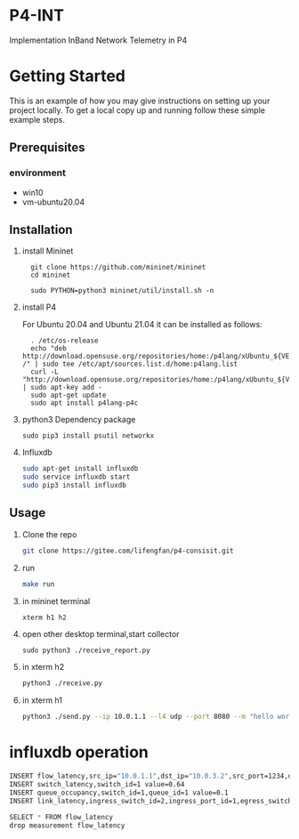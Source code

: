 # P4-INT
Implementation In­Band Network Telemetry in P4

<!-- GETTING STARTED -->
# Getting Started
This is an example of how you may give instructions on setting up your project locally. To get a local copy up and running follow these simple example steps.

## Prerequisites
### environment
* win10
* vm-ubuntu20.04

## Installation
1. install Mininet
    ```
      git clone https://github.com/mininet/mininet
      cd mininet

      sudo PYTHON=python3 mininet/util/install.sh -n
    ```
2. install P4
  
    For Ubuntu 20.04 and Ubuntu 21.04 it can be installed as follows:
    ```
      . /etc/os-release
      echo "deb http://download.opensuse.org/repositories/home:/p4lang/xUbuntu_${VERSION_ID}/ /" | sudo tee /etc/apt/sources.list.d/home:p4lang.list
      curl -L "http://download.opensuse.org/repositories/home:/p4lang/xUbuntu_${VERSION_ID}/Release.key" | sudo apt-key add -
      sudo apt-get update
      sudo apt install p4lang-p4c
    ```
3. python3 Dependency package
    ```
   sudo pip3 install psutil networkx
    ```
4. Influxdb
    ```sh
    sudo apt-get install influxdb
    sudo service influxdb start
    sudo pip3 install influxdb
    ```


## Usage

1. Clone the repo
   ```sh
   git clone https://gitee.com/lifengfan/p4-consisit.git
   ```
2. run
   ```sh
   make run
   ```
3. in mininet terminal
   ```sh
   xterm h1 h2
   ```
4. open other desktop terminal,start collector
    ```
    sudo python3 ./receive_report.py
    ```
5. in xterm h2
    ```sh
    python3 ./receive.py
    ```
6. in xterm h1 
    ```sh
   python3 ./send.py --ip 10.0.1.1 --l4 udp --port 8080 --m "hello world !" --c 1    
   ```

# influxdb operation
```sh
INSERT flow_latency,src_ip="10.0.1.1",dst_ip="10.0.3.2",src_port=1234,dst_port=1234,protocol=17 value=0.64
INSERT switch_latency,switch_id=1 value=0.64
INSERT queue_occupancy,switch_id=1,queue_id=1 value=0.1
INSERT link_latency,ingress_switch_id=2,ingress_port_id=1,egress_switch_id=1,egress_port_id=2 value=

SELECT * FROM flow_latency
drop measurement flow_latency
```
